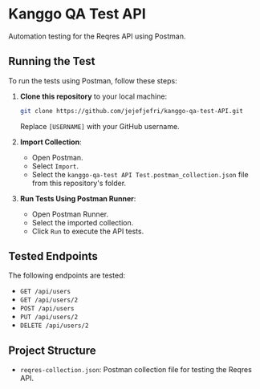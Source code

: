 
# Kanggo QA Test API

Automation testing for the Reqres API using Postman.

## Running the Test

To run the tests using Postman, follow these steps:

1. **Clone this repository** to your local machine:
    ```bash
    git clone https://github.com/jejefjefri/kanggo-qa-test-API.git
    ```
    Replace `[USERNAME]` with your GitHub username.

2. **Import Collection**:
    - Open Postman.
    - Select `Import`.
    - Select the `kanggo-qa-test API Test.postman_collection.json` file from this repository's folder.

3. **Run Tests Using Postman Runner**:
    - Open Postman Runner.
    - Select the imported collection.
    - Click `Run` to execute the API tests.

## Tested Endpoints

The following endpoints are tested:
- `GET /api/users`
- `GET /api/users/2`
- `POST /api/users`
- `PUT /api/users/2`
- `DELETE /api/users/2`

## Project Structure

- `reqres-collection.json`: Postman collection file for testing the Reqres API.
